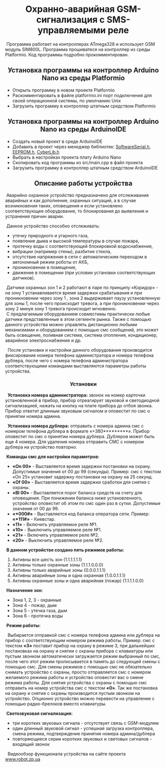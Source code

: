 <h1 align=center>Охранно-аварийная GSM-сигнализация с SMS-управляемыми реле</h1>
<p>
   &nbsp;Программа работает на контроллерах ATmega328 и использует GSM модуль SIM800L.
   Программа прошиватеся на контроллер из среды Platformio.
   Код программы подробно прокомментирован.
</p>
<h2 align=center>Установка программы на контроллер Arduino Nano из среды Platformio</h2>
<ul>
  <li>Открыть программу в новом проекте Platformio
  <li>Раскомментировать в файле platformio.ini порт подключения для своей операционной системы, по умолчанию Unix
  <li>Загрузить программу в контроллер штатным средством Platformio
</ul>
<h2 align=center>Установка программы на контроллер Arduino Nano из среды ArduinoIDE</h2>
<ul>
  <li>Создать новый проект в среде ArduinoIDE
  <li>Добавить в проект через менеджер библиотек: <a href="https://github.com/PaulStoffregen/SoftwareSerial/archive/refs/heads/master.zip">SoftwareSerial.h</a>, <a href="https://github.com/PaulStoffregen/EEPROM/archive/refs/heads/master.zip">EEPROM.h</a>, <a href="https://github.com/pythonista/CyberLib/archive/refs/heads/master.zip">CyberLib.h</a>
  <li>Выбрать в настройках проекта плату Arduino Nano
  <li>Скопировать код программы из src/main.cpp в файл проекта
  <li>Загрузить программу в контроллер штатным средством ArduinoIDE
</ul>
<h2 align=center>Описание работы устройства</h2>
<p>
  &nbsp;Аварийно охранное устройство предназначено для отслеживания аварийных и как дополнение, охранных ситуаций, а в случае возникновения таких, оповещения и если установлено соответствующее оборудование, то блокирования до выявления и устранения  причин аварии.
</p>
&nbsp;Данное устройство способно отслеживать:
<ul>
  <li>утечку природного и угарного газа,
  <li>появление дыма и высокой температуры в случае пожара,
  <li>протечку воды с соответствующей блокировкой водоснабжения,
  <li>вибрации (например стены), разбитие стекла,
  <li>отсутствие напряжения в сети с автоматическим переходом в автономный режим роботы от АКБ,
  <li>проникновение в помещение,
  <li>движение в помещении (при условии установки соответствующих датчиков).
</ul>
 &nbsp;Датчики охранных зон 1 и 2 работают в паре по принципу «Коридор» - на зону 1 устанавливается время задержки срабатывания и при проникновении через зону 1 , зона 2 выдерживает паузу установленную для зоны 1, после чего происходит тревога, а при проникновении через зону 2 минуя зону 1 тревога происходит мгновенно.
 <br/>
 &nbsp;С предлагаемым оборудованием совместимы практически любые датчики представленные в этом сегменте рынка. Также с помощью данного устройства можно управлять дистанционно любыми механизмами и оборудованием с помощью смс сообщений, это может быть освещение, поливная система, система отопления, кондиционер, аварийное электроснабжение и др.
<p>&nbsp;
  После установки и настройки данного оборудования производится фиксирование номера телефона администратора и номера телефона дублера, после чего с номера телефона администратора соответствующими командами выставляются параметры работы устройства.
  </p>
  <h3 align="center">Установки</h3>
<p>&nbsp;
  <b>Установка номера администратора:</b> звонок на номер карточки установленной в прибор, прибор отреагирует звуковой и светодиодной сигнализацией, нажать на кнопку на плате прибора до отбоя звонка. Прибор ответит длинным звуковым сигналом и оповестит по смс о принятии номера админа.
</p>
<p>&nbsp;
  <b>Установка номера дублера:</b> отправить с номера админа смс с номером телефона дублера в формате «+380*********». Прибор оповестит по смс о принятии номера дублера. Дублеров может быть еще 4 номера. Для удаления номера отправить СМС с номером дублера на устройство повторно.
</p>
&nbsp;<b>Команды смс для настройки параметров:</b>
<ul>
  <li><b>«On 00»</b> - Выставляется время задержки постановки на охрану. Допустимые значения от 00 до 99 (секунды). Пример: смс с текстом «On 25» установит задержку постановки на охрану на 25 секунд.
  <li><b>«Of 00»</b> - Выставляется время задержки сработки для снятия с охраны.
  <li><b>«Bl 00»</b> - Выставляется порог баланса средств на счету для оповещения. При понижении баланса ниже установленного, устройство оповестит об этом по смс один раз в сутки. Допустимые значения от 00 до 99.
  <li><b>«*000#»</b> - Выставляется код баланса оператора сети. Пример: <b>«*111#»</b> - Киевстар.
  <li><b>«11»</b> - Включить управляемое реле №1.
  <li><b>«10»</b> - Выключить управляемое реле №1.
  <li><b>«21»</b> - Включить управляемое реле №2.
  <li><b>«20»</b> - Выключить управляемое реле №2.
</ul>
&nbsp;<b>В данном устройстве создано пять режимов работы:</b>
<ol>
  <li>Активны все шесть зон                               {1.1.1.1.1.1}
  <li>Активны только охранные зоны                        {1.1.1.0.0.0}
  <li>Активны только аварийные зоны                       {0.0.0.1.1.1}
  <li>Активны аварийные зоны и одна охранная              {1.0.0.1.1.1}
  <li>Активны охранные зоны и одна аварийная  (пожар)     {1.1.1.1.0.0}
</ol>
&nbsp;<b>Назначение зон:</b>
<ul>
  <li>Зона 1, 2, 3 - охранные
  <li>Зона 4 - пожар, дым
  <li>Зона 5 - утечка газа, дым
  <li>Зона 6 - протечка воды
</ul>
  &nbsp;<b>Режим работы:</b>
<p>&nbsp;
  Выбирается отправкой смс с номера телефона админа или дублера на прибор с соответствующим номером режима работы. Пример: смс с текстом <b>«3»</b> поставит прибор на охрану в режиме 3, при дальнейших постановках на охрану и снятии с охраны прибора с клавиатуры или пустым звонком автоматически загружается режим выбранный по смс, после чего этот режим прописывается в память до следующей смены с помощью смс. Для смены режимов с помощью смс не обязательно снимать устройство с охраны, просто отправляется смс с номером желаемого режима работы и устройство оповестит вас о смене режима работы. Для снятия устройства с охраны с помощью смс отправить на номер устройства смс с текстом <b>«0»</b>. Так же постановка на охрану и снятие с охраны производится пустым звонком на устройство. Опционно устройство можно перевести на управление с помощью радио-брелоков вместо клавиатуры.
</p>
&nbsp;<b>Светозвуковая сигнализация:</b>
<ul>
  <li>три коротких звуковых сигнала - отсутствует связь с GSM-модулем
  <li>один длинный звуковой сигнал - успешная загрузка контроллера, смена режима, подтверждение принятия номера админа/дублера
  <li>повторяющиеся серии коротких звуковых и световых сигналов - входящий звонок
</ul>
<p>&nbsp;
Видеообзор функционала устройства на сайте проекта <a href="https://www.robot.zp.ua">www.robot.zp.ua</a>
</p>

